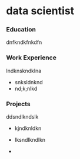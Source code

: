 # data scientist
### Education 
dnfkndkfnkdfn

### Work Experience
lndknskndklna
- snksldnknd
- nd;k;nlkd

### Projects
ddsndlkndslk
- kjndknldkn
- lksndlkndlkn

- 
